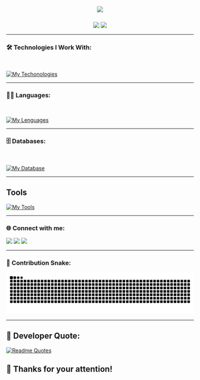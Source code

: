 <h1 align="center">
    <img src="https://readme-typing-svg.herokuapp.com/?font=Righteous&size=35&center=true&vCenter=true&width=500&height=70&duration=4000&lines=Hi+There!+👋;+I'm+Vitor+Vidotto!;+Welcome+to+my+Github+corner!;" />
</h1>

<div align="center">
  <img height="180em" src="https://github-readme-stats.vercel.app/api?username=vitor-vidotto&show_icons=true&theme=dracula&include_all_commits=true&count_private=true"/>
  <img height="180em" src="https://github-readme-stats.vercel.app/api/top-langs/?username=vitor-vidotto&layout=compact&langs_count=7&theme=dracula&show_icons=true&locale=en&hide=ShaderLab"/>

</div>

---

### 🛠️ Technologies I Work With:
<div style="display: inline_block"><br>

  [![My Techonologies](https://skillicons.dev/icons?i=nextjs,gcp,azure,react,vue,nuxt,flutter,electron,tauri&perline=3)](https://skillicons.dev)
</div>

---

### 🧑‍💻 Languages:
<div style="display: inline_block"><br>

[![My Lenguages](https://skillicons.dev/icons?i=html,css,javascript,typescript,rust,python,bash,c&perline=3)](https://skillicons.dev)
</div>


---
### 🗄️ Databases:
<div style="display: inline_block"><br>

  [![My Database](https://skillicons.dev/icons?i=firebase,mysql,mongodb&perline=3)](https://skillicons.dev)

</div>

---
## Tools
<div>

  [![My Tools](https://skillicons.dev/icons?i=linux,jenkins,docker,googlecloud,github,git,cypress,jest,kali,&perline=3)](https://skillicons.dev)
</div>

---

### 🌐 Connect with me:
<div> 
  <a href="https://instagram.com/soy.vidotto" target="_blank"><img src="https://img.shields.io/badge/-Instagram-%23E4405F?style=for-the-badge&logo=instagram&logoColor=white" target="_blank"></a>
  <a href="mailto:vitor.v.m.tozi@gmail.com"><img src="https://img.shields.io/badge/-Gmail-%23333?style=for-the-badge&logo=gmail&logoColor=white" target="_blank"></a>
  <a href="https://www.linkedin.com/in/vitor-vidotto" target="_blank"><img src="https://img.shields.io/badge/-LinkedIn-%230077B5?style=for-the-badge&logo=linkedin&logoColor=white" target="_blank"></a>
</div>

---

### 🐍 Contribution Snake:
<picture align="center">
  <source media="(prefers-color-scheme: dark)" srcset="https://raw.githubusercontent.com/Vitor-Vidotto/Vitor-Vidotto/output/github-contribution-grid-snake-dark.svg">
  <source media="(prefers-color-scheme: light)" srcset="https://raw.githubusercontent.com/Vitor-Vidotto/Vitor-Vidotto/output/github-contribution-grid-snake-dark.svg">
  <img alt="github contribution grid snake animation" src="https://raw.githubusercontent.com/Vitor-Vidotto/Vitor-Vidotto/output/github-contribution-grid-snake.svg">
</picture>

---

## 📖 Developer Quote:
[![Readme Quotes](https://quotes-github-readme.vercel.app/api?type=horizontal&theme=swift&border=true)](https://github.com/piyushsuthar/github-readme-quotes)

## 🙏 Thanks for your attention!
